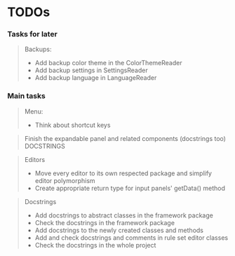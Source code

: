 # TODOs

### Tasks for later

> Backups:
> - Add backup color theme in the ColorThemeReader
> - Add backup settings in SettingsReader
> - Add backup language in LanguageReader

### Main tasks

> Menu:
> - Think about shortcut keys

> Finish the expandable panel and related components (docstrings too)
> DOCSTRINGS

> Editors
> - Move every editor to its own respected package and simplify editor polymorphism
> - Create appropriate return type for input panels' getData() method

> Docstrings
> - Add docstrings to abstract classes in the framework package
> - Check the docstrings in the framework package
> - Add docstrings to the newly created classes and methods
> - Add and check docstrings and comments in rule set editor classes
> - Check the docstrings in the whole project